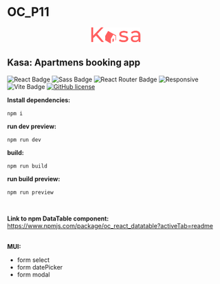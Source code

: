 <h1>OC_P11</h1>

<div align='center'>

 <img src="./src/assets/logo/logo_header_svg.svg" alt="HR Net Logo" title="HR Net Logo" width="115" height="auto"/>
 
</div>


<h2>Kasa: Apartmens booking app</h2>


![React Badge](https://img.shields.io/badge/React-61DAFB?logo=react&logoColor=000&style=flat)
![Sass Badge](https://img.shields.io/badge/Sass-C69?logo=sass&logoColor=fff&style=flat)
![React Router Badge](https://img.shields.io/badge/React%20Router-CA4245?logo=reactrouter&logoColor=fff&style=flat)
![Responsive](https://img.shields.io/badge/Responsive?color=%2308BFF1)
![Vite Badge](https://img.shields.io/badge/Vite-646CFF?logo=vite&logoColor=fff&style=flat)
[![GitHub license](https://img.shields.io/github/license/Naereen/StrapDown.js.svg)](https://github.com/Naereen/StrapDown.js/blob/master/LICENSE)


<strong>Install dependencies:</strong>

```
npm i
```

<strong>run dev preview:</strong>

```
npm run dev
```

<strong>build:</strong>
```
npm run build
```

<strong>run build preview:</strong>
```
npm run preview
```
<br>

<strong>Link to npm DataTable component:</strong><br>
https://www.npmjs.com/package/oc_react_datatable?activeTab=readme
<br><br>

<strong>MUI:</strong>
 - form select
 - form datePicker
 - form modal
